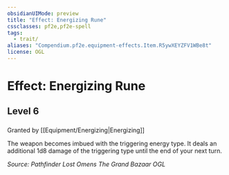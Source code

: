 ```yaml
---
obsidianUIMode: preview
title: "Effect: Energizing Rune"
cssclasses: pf2e,pf2e-spell
tags:
  - trait/
aliases: "Compendium.pf2e.equipment-effects.Item.R5ywXEYZFV1WBe8t"
license: OGL
---
```

# Effect: Energizing Rune
## Level 6
### 






Granted by [[Equipment/Energizing|Energizing]]

The weapon becomes imbued with the triggering energy type. It deals an additional 1d8 damage of the triggering type until the end of your next turn.

*Source: Pathfinder Lost Omens The Grand Bazaar*
*OGL*